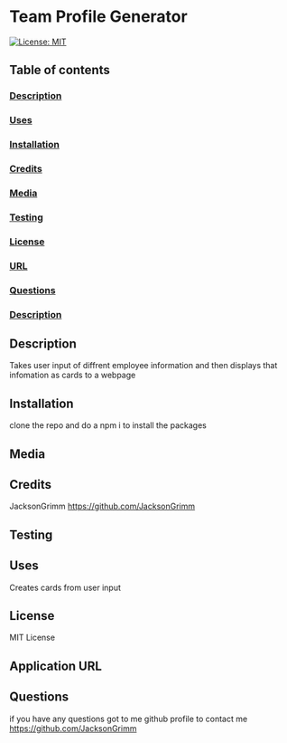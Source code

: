 
# Team Profile Generator
[![License: MIT](https://img.shields.io/badge/License-MIT-yellow.svg)](https://opensource.org/licenses/MIT)

## Table of contents

### [Description](#description)

### [Uses](#uses)

### [Installation](#installation)

### [Credits](#credits)

### [Media](#media)

### [Testing](#testing)

### [License](#license)

### [URL](#application)

### [Questions](#questions)


### [Description](Description)



## Description
Takes user input of diffrent employee information and then displays that infomation as cards to a webpage
## Installation
clone the repo and do a npm i to install the packages
## Media

## Credits
JacksonGrimm
https://github.com/JacksonGrimm

## Testing

## Uses
Creates cards from user input
## License
MIT License
## Application URL


## Questions
if you have any questions got to me github profile to contact me
https://github.com/JacksonGrimm
